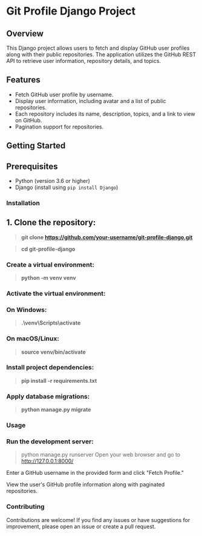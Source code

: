 # Git Profile Django Project

## Overview

This Django project allows users to fetch and display GitHub user profiles along with their public repositories. The application utilizes the GitHub REST API to retrieve user information, repository details, and topics.

## Features

- Fetch GitHub user profile by username.
- Display user information, including avatar and a list of public repositories.
- Each repository includes its name, description, topics, and a link to view on GitHub.
- Pagination support for repositories.

## Getting Started

## Prerequisites

- Python (version 3.6 or higher)
- Django (install using `pip install Django`)

### Installation

## 1. Clone the repository:

>   **git clone https://github.com/your-username/git-profile-django.git**

>   **cd git-profile-django**
### Create a virtual environment:

> **python -m venv venv**
### Activate the virtual environment:

 ### On Windows:


> **.\venv\Scripts\activate**

### On macOS/Linux:

> **source venv/bin/activate**
### Install project dependencies:

> **pip install -r requirements.txt**
### Apply database migrations:

> **python manage.py migrate**
### Usage
### Run the development server:


> python manage.py runserver
Open your web browser and go to http://127.0.0.1:8000/

Enter a GitHub username in the provided form and click "Fetch Profile."

View the user's GitHub profile information along with paginated repositories.

### Contributing
Contributions are welcome! If you find any issues or have suggestions for improvement, please open an issue or create a pull request.


